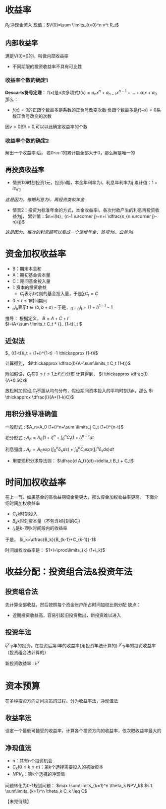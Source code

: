# 收益率
$R_t$:净现金流入
现值：$V(0)=\sum \limits_{t=0}^n v^t R_t$

## 内部收益率
满足V(0)=0的i，叫做内部收益率

- 不同期限的投资收益率不具有可比性

### 收益率个数的确定1
**Descarts符号定理**：
f(x)是n次多项式$f(x)=a_n x^n+a_{n-1} x^{n-1}+...+a_1 x +a_0$
那么：
- $f(x)=0$的正跟个数最多是系数的正负号改变次数
负跟个数最多是$f(-x)=0$系数正负号改变的次数

因$v>0$即$i>0$,可以以此确定收益率的个数

### 收益率个数的确定2
解出一个收益率i后，
若0~n-1的累计额全部大于0，那么解是唯一的

## 再投资收益率
- 情景1:0时刻投资1元，投资n期，本金年利率为i，利息年利率为j
累计值：$1+is_{n \urcorner j}$

*这是因为，每期利息为i，再投资类似年金*

- 情景2：投资为标准年金的方式，本金收益率i，各次付款产生的利息再投资收益为j，
累计值：$n+i(Is)_ {n-1 \urcorner j}=n+i \dfrac{s_{n \urcorner j}-n}{j}$

*这是因为，每次的利息额可以看成一个递增年金，首项为i，公差为i*

# 资金加权收益率

- B：期末本息和
- A：期初基金资本量
- C：期间基金投入量
- I: 资本的投资收益
    - $C_t$表示t时刻的基金投入量，于是$\sum C_t =C$
- $0 \leq t\leq 1$时间期间
- $_ a i_b$表示$t \in (b,b+a)$
      - 于是，$_ {(1-t)}i_t = (1+i)^{1-t} -1$

推导：
根据定义，
$B=A+C+I$          
$I=iA+\sum \limits_t C_t * {}_ {1-t}i_t $

## 近似法
$_ {(1-t)}i_t = (1+i)^{1-t} -1 \thickapprox (1-t)i$

计算得到，
$i\thickapprox \dfrac{I}{A+\sum\limits_t C_t (1-t)}$

附加假设，$C_t$在$0 \leq t\leq 1$上均匀分布
计算得到，
$i \thickapprox \dfrac{I}{A+0.5C}$

放松附加假设,$C_t$不服从均匀分布，假设期间资本投入的平均时刻为k，那么
$i \thickapprox \dfrac{I}{A+(1-k)C}$

## 用积分推导准确值
一般形式
:    $A_n=A_0 (1+i)^n+\sum \limits_j C_t (1+i)^{n-t}$

积分形式
:    $A_n=A_0(1+i)^n+\int_0^n C_t (1+i)^{n-t}dt$

利息强度
:    $A_n=A_0\exp(\int_0^n \delta_s ds)+\int_0^n C_t exp(\int_t^n \delta_s ds)dt$

- 用变现积分求导法则：
$\dfrac{d A_t}{dt}=\delta_t B_t + C_t$

# 时间加权收益率
在上一节，如果基金的高收益期资金量更大，那么资金加权收益率更高。
下面介绍时间加权收益率

- $C_k$k时刻投入
- $B_k$k时刻资本量（不包含k时刻的$C_t$）
- $i_k$是k-1到k时间段内的收益率

于是，
$i_k=\dfrac{B_k}{B_{k-1}+C_{k-1}}-1$

时间加权收益率是：
$1+i=\prod\limits_{k} (1+i_k)$

# 收益分配：投资组合法&投资年法
## 投资组合法
先计算全部收益，然后按照每个资金账户所占时间加权比例分配
缺点：
- 近期投资收益高，容易引起旧投资撤出，新投资难以进入

## 投资年法
$i_t^y$:y年的投资，在投资后第t年的收益率(用投资年法计算的)
$i^y$:y年的投资收益率（投资组合法计算的）


新投资收益率
:    $i_1^y$

# 资本预算
在多种投资方向之间决策的过程。分为收益率法，净现值法

## 收益率法
设定一个最低可接受的收益率，计算各个投资方向的收益率，依次取收益率最大的

## 净现值法

- n：共有n个投资机会
- $C_k(0 \leq k \leq n)$：第k个选择需要投入的初始资本
- $NPV_k$：第k个选择的净现值

问题转化为0-1规划问题：
$max \sum\limits_{k=1}^n \theta_k NPV_k$
$s.t. \sum\limits_{k=1}^n \theta_k C_k \leq C$



















【未完待续】
